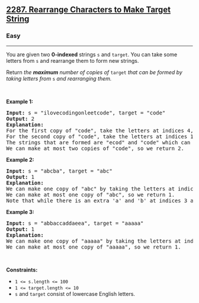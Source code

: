 <h2><a href="https://leetcode.com/problems/rearrange-characters-to-make-target-string/">2287. Rearrange Characters to Make Target String</a></h2><h3>Easy</h3><hr><div bis_skin_checked="1"><p>You are given two <strong>0-indexed</strong> strings <code>s</code> and <code>target</code>. You can take some letters from <code>s</code> and rearrange them to form new strings.</p>

<p>Return<em> the <strong>maximum</strong> number of copies of </em><code>target</code><em> that can be formed by taking letters from </em><code>s</code><em> and rearranging them.</em></p>

<p>&nbsp;</p>
<p><strong class="example">Example 1:</strong></p>

<pre><strong>Input:</strong> s = "ilovecodingonleetcode", target = "code"
<strong>Output:</strong> 2
<strong>Explanation:</strong>
For the first copy of "code", take the letters at indices 4, 5, 6, and 7.
For the second copy of "code", take the letters at indices 17, 18, 19, and 20.
The strings that are formed are "ecod" and "code" which can both be rearranged into "code".
We can make at most two copies of "code", so we return 2.
</pre>

<p><strong class="example">Example 2:</strong></p>

<pre><strong>Input:</strong> s = "abcba", target = "abc"
<strong>Output:</strong> 1
<strong>Explanation:</strong>
We can make one copy of "abc" by taking the letters at indices 0, 1, and 2.
We can make at most one copy of "abc", so we return 1.
Note that while there is an extra 'a' and 'b' at indices 3 and 4, we cannot reuse the letter 'c' at index 2, so we cannot make a second copy of "abc".
</pre>

<p><strong class="example">Example 3:</strong></p>

<pre><strong>Input:</strong> s = "abbaccaddaeea", target = "aaaaa"
<strong>Output:</strong> 1
<strong>Explanation:</strong>
We can make one copy of "aaaaa" by taking the letters at indices 0, 3, 6, 9, and 12.
We can make at most one copy of "aaaaa", so we return 1.
</pre>

<p>&nbsp;</p>
<p><strong>Constraints:</strong></p>

<ul>
	<li><code>1 &lt;= s.length &lt;= 100</code></li>
	<li><code>1 &lt;= target.length &lt;= 10</code></li>
	<li><code>s</code> and <code>target</code> consist of lowercase English letters.</li>
</ul>
</div>